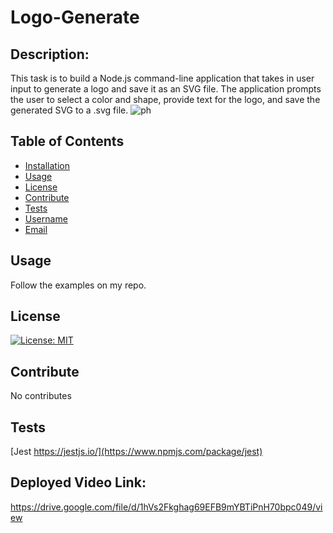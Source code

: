 # Logo-Generate

## Description:
This task is to build a Node.js command-line application that takes in user input to generate a logo and save it as an SVG file.
The application prompts the user to select a color and shape, provide text for the logo, and save the generated SVG to a .svg file.
![ph](https://github.com/Farjana-04/Logo-Generate/assets/92415181/5fa86e93-b82b-4e7a-bd61-acdf52171af8)

## Table of Contents
- [Installation](#installation)
- [Usage](#usage)
- [License](#license)
- [Contribute](#contribute)
- [Tests](#tests)
- [Username](#username)
- [Email](#email)

## Usage
Follow the examples on my repo.

## License
[![License: MIT](https://img.shields.io/badge/License-MIT-yellow.svg)](https://opensource.org/licenses/MIT)

## Contribute
No contributes

## Tests
[Jest
https://jestjs.io/](https://www.npmjs.com/package/jest)

## Deployed Video Link:
https://drive.google.com/file/d/1hVs2Fkghag69EFB9mYBTiPnH70bpc049/view







